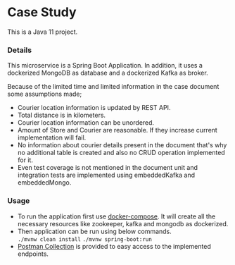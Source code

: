 # Case Study

This is a Java 11 project.

### Details

This microservice is a Spring Boot Application. In addition, it uses a dockerized MongoDB as database and a dockerized
Kafka as broker.

Because of the limited time and limited information in the case document some assumptions made;

* Courier location information is updated by REST API.
* Total distance is in kilometers.
* Courier location information can be unordered.
* Amount of Store and Courier are reasonable. If they increase current implementation will fail.
* No information about courier details present in the document that's why no additional table is created and also no
  CRUD operation implemented for it.
* Even test coverage is not mentioned in the document unit and integration tests are implemented using embeddedKafka and
  embeddedMongo.

### Usage

- To run the application first use [docker-compose](docker-compose.yaml). It will create all the necessary resources
  like
  zookeeper, kafka and mongodb as dockerized.
- Then application can be run using below commands.\
  `./mvnw clean install`
  `./mvnw spring-boot:run`
- [Postman Collection](Migros%20One.postman_collection.json) is provided to easy access to the implemented endpoints.
